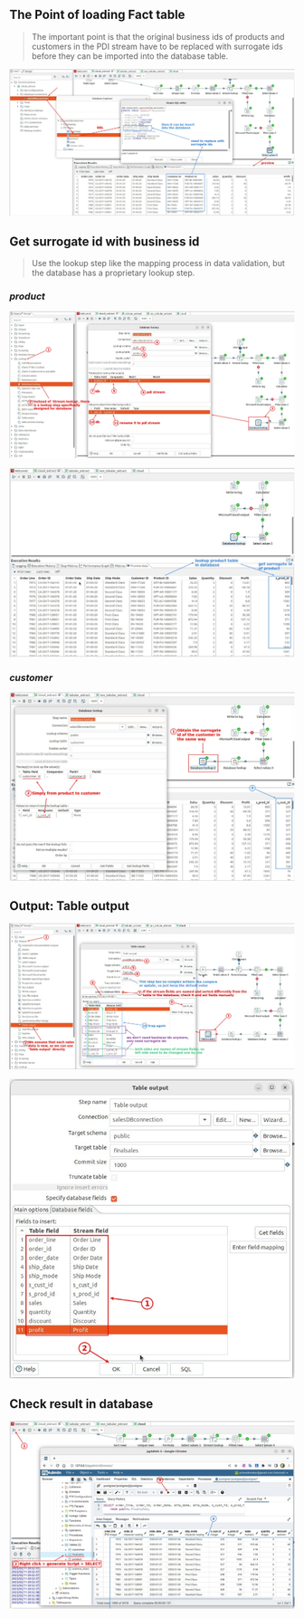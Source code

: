 ## **The Point of loading Fact table**

> The important point is that the original business ids of products and customers in the PDI stream have to be replaced with surrogate ids before they can be imported into the database table.

![Alt compare pdi stream data and database ddl](pic/01.jpg)

## **Get surrogate id with business id**

> Use the lookup step like the mapping process in data validation, but the database has a proprietary lookup step.

### _product_

![Alt database lookup for product ](pic/02.jpg)

![Alt preview](pic/03.jpg)

### _customer_

![Alt database lookup for customer](pic/04.jpg)

## **Output: Table output**

![Alt table output](pic/05.jpg)

![Alt modify fields settings of table output](pic/06.jpg)

## **Check result in database**

![Alt check database with pgadmin](pic/07.jpg)

